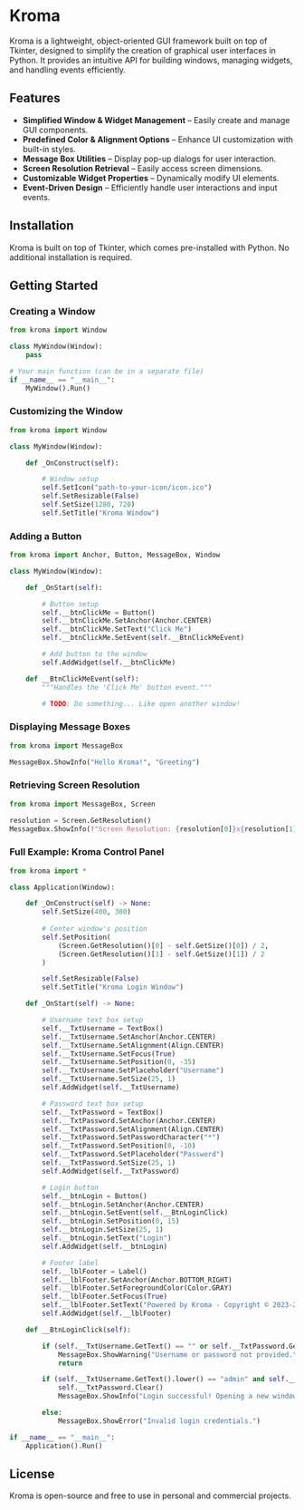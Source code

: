 # Kroma

Kroma is a lightweight, object-oriented GUI framework built on top of Tkinter, designed to simplify the creation of graphical user interfaces in Python. It provides an intuitive API for building windows, managing widgets, and handling events efficiently.

## Features
- **Simplified Window & Widget Management** – Easily create and manage GUI components.
- **Predefined Color & Alignment Options** – Enhance UI customization with built-in styles.
- **Message Box Utilities** – Display pop-up dialogs for user interaction.
- **Screen Resolution Retrieval** – Easily access screen dimensions.
- **Customizable Widget Properties** – Dynamically modify UI elements.
- **Event-Driven Design** – Efficiently handle user interactions and input events.

## Installation
Kroma is built on top of Tkinter, which comes pre-installed with Python. No additional installation is required.

## Getting Started

### Creating a Window
```python
from kroma import Window  

class MyWindow(Window):  
    pass  

# Your main function (can be in a separate file)
if __name__ == "__main__":  
    MyWindow().Run()  
```

### Customizing the Window
```python
from kroma import Window  

class MyWindow(Window):  

    def _OnConstruct(self):  

        # Window setup  
        self.SetIcon("path-to-your-icon/icon.ico")  
        self.SetResizable(False)  
        self.SetSize(1280, 720)  
        self.SetTitle("Kroma Window")  
```

### Adding a Button
```python
from kroma import Anchor, Button, MessageBox, Window  

class MyWindow(Window):  

    def _OnStart(self):  

        # Button setup  
        self.__btnClickMe = Button()  
        self.__btnClickMe.SetAnchor(Anchor.CENTER)  
        self.__btnClickMe.SetText("Click Me")  
        self.__btnClickMe.SetEvent(self.__BtnClickMeEvent)  

        # Add button to the window  
        self.AddWidget(self.__btnClickMe)  

    def __BtnClickMeEvent(self):  
        """Handles the 'Click Me' button event."""

        # TODO: Do something... Like open another window!  
```

### Displaying Message Boxes
```python
from kroma import MessageBox  

MessageBox.ShowInfo("Hello Kroma!", "Greeting")  
```

### Retrieving Screen Resolution
```python
from kroma import MessageBox, Screen  

resolution = Screen.GetResolution()  
MessageBox.ShowInfo(f"Screen Resolution: {resolution[0]}x{resolution[1]}")   
```

### Full Example: Kroma Control Panel
```python
from kroma import *  

class Application(Window):  

    def _OnConstruct(self) -> None:  
        self.SetSize(400, 300)  
        
        # Center window's position
        self.SetPosition(
            (Screen.GetResolution()[0] - self.GetSize()[0]) / 2,
            (Screen.GetResolution()[1] - self.GetSize()[1]) / 2
        )  

        self.SetResizable(False)  
        self.SetTitle("Kroma Login Window")  

    def _OnStart(self) -> None:  

        # Username text box setup
        self.__TxtUsername = TextBox()
        self.__TxtUsername.SetAnchor(Anchor.CENTER)
        self.__TxtUsername.SetAlignment(Align.CENTER)
        self.__TxtUsername.SetFocus(True)
        self.__TxtUsername.SetPosition(0, -35)
        self.__TxtUsername.SetPlaceholder("Username")
        self.__TxtUsername.SetSize(25, 1)
        self.AddWidget(self.__TxtUsername)

        # Password text box setup
        self.__TxtPassword = TextBox()
        self.__TxtPassword.SetAnchor(Anchor.CENTER)
        self.__TxtPassword.SetAlignment(Align.CENTER)
        self.__TxtPassword.SetPasswordCharacter("*")
        self.__TxtPassword.SetPosition(0, -10)
        self.__TxtPassword.SetPlaceholder("Password")
        self.__TxtPassword.SetSize(25, 1)
        self.AddWidget(self.__TxtPassword)

        # Login button  
        self.__btnLogin = Button()  
        self.__btnLogin.SetAnchor(Anchor.CENTER)  
        self.__btnLogin.SetEvent(self.__BtnLoginClick)  
        self.__btnLogin.SetPosition(0, 15)
        self.__btnLogin.SetSize(25, 1)
        self.__btnLogin.SetText("Login")  
        self.AddWidget(self.__btnLogin)  

        # Footer label  
        self.__lblFooter = Label()  
        self.__lblFooter.SetAnchor(Anchor.BOTTOM_RIGHT)  
        self.__lblFooter.SetForegroundColor(Color.GRAY)  
        self.__lblFooter.SetFocus(True)  
        self.__lblFooter.SetText("Powered by Kroma - Copyright © 2023-2025") 
        self.AddWidget(self.__lblFooter)  

    def __BtnLoginClick(self):  

        if (self.__TxtUsername.GetText() == "" or self.__TxtPassword.GetText() == ""):
            MessageBox.ShowWarning("Username or password not provided.")
            return

        if (self.__TxtUsername.GetText().lower() == "admin" and self.__TxtPassword.GetText() == "1234"):
            self.__TxtPassword.Clear()
            MessageBox.ShowInfo("Login successful! Opening a new window.")

        else:
            MessageBox.ShowError("Invalid login credentials.")

if __name__ == "__main__":  
    Application().Run()  
```

## License
Kroma is open-source and free to use in personal and commercial projects.


